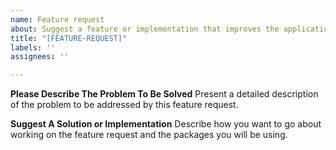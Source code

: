 ```yaml
---
name: Feature request
about: Suggest a feature or implementation that improves the application.
title: "[FEATURE-REQUEST]"
labels: ''
assignees: ''

---
```


**Please Describe The Problem To Be Solved**
Present a detailed description of the problem to be addressed by this feature request. 

**Suggest A Solution or Implementation**
Describe how you want to go about working on the feature request and the packages you will be using.
